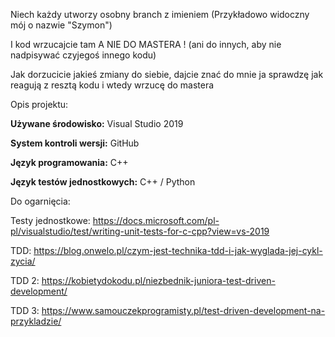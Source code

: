 
Niech każdy utworzy osobny branch z imieniem (Przykładowo widoczny mój o nazwie "Szymon") 

I kod wrzucajcie tam A NIE DO MASTERA ! (ani do innych, aby nie nadpisywać czyjegoś innego kodu)

Jak dorzucicie jakieś zmiany do siebie, dajcie znać do mnie ja sprawdzę jak reagują z resztą kodu i wtedy wrzucę do mastera

Opis projektu:

**Używane środowisko:** Visual Studio 2019

**System kontroli wersji:** GitHub

**Język programowania:** C++

**Język testów jednostkowych:** C++ / Python



Do ogarnięcia:

Testy jednostkowe: https://docs.microsoft.com/pl-pl/visualstudio/test/writing-unit-tests-for-c-cpp?view=vs-2019

TDD: https://blog.onwelo.pl/czym-jest-technika-tdd-i-jak-wyglada-jej-cykl-zycia/

TDD 2: https://kobietydokodu.pl/niezbednik-juniora-test-driven-development/

TDD 3: https://www.samouczekprogramisty.pl/test-driven-development-na-przykladzie/

